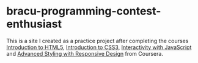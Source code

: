 # bracu-programming-contest-enthusiast
This is a site I created as a practice project after completing the courses [Introduction to HTML5](https://www.coursera.org/learn/html), [Introduction to CSS3](https://www.coursera.org/learn/introcss), [Interactivity with JavaScript](https://www.coursera.org/learn/javascript) and [Advanced Styling with Responsive Design](https://www.coursera.org/learn/responsivedesign) from Coursera.
